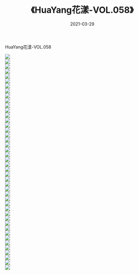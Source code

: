 ﻿---
layout: post
title:  《HuaYang花漾-VOL.058》
date:   2021-03-29
img: http://img.660000.xyz/Sharelink/网络美图/2021/HuaYang花漾-VOL.058/000.jpg
categories: [美女, 清纯, 唯美]
---

HuaYang花漾-VOL.058

  ![](http://img.660000.xyz/Sharelink/网络美图/2021/HuaYang花漾-VOL.058/001.jpg) <br> ![](http://img.660000.xyz/Sharelink/网络美图/2021/HuaYang花漾-VOL.058/002.jpg) <br> ![](http://img.660000.xyz/Sharelink/网络美图/2021/HuaYang花漾-VOL.058/003.jpg) <br> ![](http://img.660000.xyz/Sharelink/网络美图/2021/HuaYang花漾-VOL.058/004.jpg) <br> ![](http://img.660000.xyz/Sharelink/网络美图/2021/HuaYang花漾-VOL.058/005.jpg) <br> ![](http://img.660000.xyz/Sharelink/网络美图/2021/HuaYang花漾-VOL.058/006.jpg) <br> ![](http://img.660000.xyz/Sharelink/网络美图/2021/HuaYang花漾-VOL.058/007.jpg) <br> ![](http://img.660000.xyz/Sharelink/网络美图/2021/HuaYang花漾-VOL.058/008.jpg) <br> ![](http://img.660000.xyz/Sharelink/网络美图/2021/HuaYang花漾-VOL.058/009.jpg) <br> ![](http://img.660000.xyz/Sharelink/网络美图/2021/HuaYang花漾-VOL.058/010.jpg) <br> ![](http://img.660000.xyz/Sharelink/网络美图/2021/HuaYang花漾-VOL.058/011.jpg) <br> ![](http://img.660000.xyz/Sharelink/网络美图/2021/HuaYang花漾-VOL.058/012.jpg) <br> ![](http://img.660000.xyz/Sharelink/网络美图/2021/HuaYang花漾-VOL.058/013.jpg) <br> ![](http://img.660000.xyz/Sharelink/网络美图/2021/HuaYang花漾-VOL.058/014.jpg) <br> ![](http://img.660000.xyz/Sharelink/网络美图/2021/HuaYang花漾-VOL.058/015.jpg) <br> ![](http://img.660000.xyz/Sharelink/网络美图/2021/HuaYang花漾-VOL.058/016.jpg) <br> ![](http://img.660000.xyz/Sharelink/网络美图/2021/HuaYang花漾-VOL.058/017.jpg) <br> ![](http://img.660000.xyz/Sharelink/网络美图/2021/HuaYang花漾-VOL.058/018.jpg) <br> ![](http://img.660000.xyz/Sharelink/网络美图/2021/HuaYang花漾-VOL.058/019.jpg) <br> ![](http://img.660000.xyz/Sharelink/网络美图/2021/HuaYang花漾-VOL.058/020.jpg) <br> ![](http://img.660000.xyz/Sharelink/网络美图/2021/HuaYang花漾-VOL.058/021.jpg) <br> ![](http://img.660000.xyz/Sharelink/网络美图/2021/HuaYang花漾-VOL.058/022.jpg) <br> ![](http://img.660000.xyz/Sharelink/网络美图/2021/HuaYang花漾-VOL.058/023.jpg) <br> ![](http://img.660000.xyz/Sharelink/网络美图/2021/HuaYang花漾-VOL.058/024.jpg) <br> ![](http://img.660000.xyz/Sharelink/网络美图/2021/HuaYang花漾-VOL.058/025.jpg) <br> ![](http://img.660000.xyz/Sharelink/网络美图/2021/HuaYang花漾-VOL.058/026.jpg) <br> ![](http://img.660000.xyz/Sharelink/网络美图/2021/HuaYang花漾-VOL.058/027.jpg) <br> ![](http://img.660000.xyz/Sharelink/网络美图/2021/HuaYang花漾-VOL.058/028.jpg) <br> ![](http://img.660000.xyz/Sharelink/网络美图/2021/HuaYang花漾-VOL.058/029.jpg) <br> ![](http://img.660000.xyz/Sharelink/网络美图/2021/HuaYang花漾-VOL.058/030.jpg) <br> ![](http://img.660000.xyz/Sharelink/网络美图/2021/HuaYang花漾-VOL.058/031.jpg) <br> ![](http://img.660000.xyz/Sharelink/网络美图/2021/HuaYang花漾-VOL.058/032.jpg) <br> ![](http://img.660000.xyz/Sharelink/网络美图/2021/HuaYang花漾-VOL.058/033.jpg) <br> ![](http://img.660000.xyz/Sharelink/网络美图/2021/HuaYang花漾-VOL.058/034.jpg) <br> ![](http://img.660000.xyz/Sharelink/网络美图/2021/HuaYang花漾-VOL.058/035.jpg) <br> ![](http://img.660000.xyz/Sharelink/网络美图/2021/HuaYang花漾-VOL.058/036.jpg) <br> ![](http://img.660000.xyz/Sharelink/网络美图/2021/HuaYang花漾-VOL.058/037.jpg) <br> ![](http://img.660000.xyz/Sharelink/网络美图/2021/HuaYang花漾-VOL.058/038.jpg) <br> ![](http://img.660000.xyz/Sharelink/网络美图/2021/HuaYang花漾-VOL.058/039.jpg) <br> ![](http://img.660000.xyz/Sharelink/网络美图/2021/HuaYang花漾-VOL.058/040.jpg) <br> ![](http://img.660000.xyz/Sharelink/网络美图/2021/HuaYang花漾-VOL.058/041.jpg) <br> ![](http://img.660000.xyz/Sharelink/网络美图/2021/HuaYang花漾-VOL.058/042.jpg) <br> ![](http://img.660000.xyz/Sharelink/网络美图/2021/HuaYang花漾-VOL.058/043.jpg) <br> ![](http://img.660000.xyz/Sharelink/网络美图/2021/HuaYang花漾-VOL.058/044.jpg) <br>